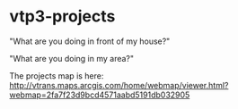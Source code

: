 vtp3-projects
=============

"What are you doing in front of my house?"

"What are you doing in my area?"


The projects map is here:
http://vtrans.maps.arcgis.com/home/webmap/viewer.html?webmap=2fa7f23d9bcd4571aabd5191db032905
